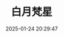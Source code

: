 ---
title: "白月梵星"
date: "2025-01-24 20:29:47"
rating: 3.0
status: "看过"
review: "不是风动，是心动。❤️"
url: "https://movie.douban.com/subject/36094754/"
type: "movie"
year: 2025
isPublic: true
cover: "https://cdn.sa.net/2025/02/08/lL9s7mTwyMu8Rcf.webp"
---